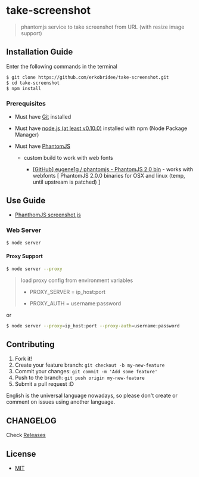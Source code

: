 # take-screenshot

> phantomjs service to take screenshot from URL (with resize image support)


## Installation Guide

Enter the following commands in the terminal

```bash
$ git clone https://github.com/erkobridee/take-screenshot.git
$ cd take-screenshot
$ npm install
```


### Prerequisites

* Must have [Git](http://git-scm.com/) installed

* Must have [node.js (at least v0.10.0)](http://nodejs.org/) installed with npm (Node Package Manager)

* Must have [PhantomJS](http://phantomjs.org/)

  * custom build to work with web fonts

    * [[GitHub] eugene1g / phantomjs - PhantomJS 2.0 bin](https://github.com/eugene1g/phantomjs/releases/tag/2.0.0-bin) - works with webfonts [ PhantomJS 2.0.0 binaries for OSX and linux (temp, until upstream is patched) ]


## Use Guide

* [PhanthomJS screenshot.js](phantomjs/README.md)

### Web Server

```bash
$ node server
```

#### Proxy Support

```bash
$ node server --proxy
```

> load proxy config from environment variables
>
> * PROXY_SERVER = ip_host:port
>
> * PROXY_AUTH = username:password
>

or

```bash
$ node server --proxy=ip_host:port --proxy-auth=username:password
```

## Contributing

1. Fork it!
2. Create your feature branch: `git checkout -b my-new-feature`
3. Commit your changes: `git commit -m 'Add some feature'`
4. Push to the branch: `git push origin my-new-feature`
5. Submit a pull request :D

English is the universal language nowadays, so please don't create or comment on issues using another language.


## CHANGELOG

Check [Releases](https://github.com/erkobridee/take-screenshot/releases)


## License

- [MIT](LICENSE)
